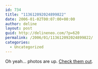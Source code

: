 ```yaml
---
id: 734
title: "113612092024899822"
date: 2006-01-02T00:07:00+00:00
author: deline
layout: post
guid: http://delineneo.com/?p=620
permalink: /2006/01/113612092024899822/
categories:
  - Uncategorized
---
```

Oh yeah&#8230; photos are up. [Check them out](http://www.delineneo.com/photos/thumbnails.php?album=8).